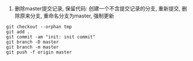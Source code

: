 1. 删除master提交记录, 保留代码: 创建一个不含提交记录的分支, 重新提交, 删除原来分支, 重命名分支为master, 强制更新
```shell
git checkout --orphan tmp
git add .
git commit -am "init: init commit"
git branch -D master
git branch -m master
git push -f origin master

```